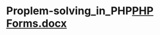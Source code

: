 # Proplem-solving_in_PHP[PHP Forms.docx](https://github.com/Turkyeh/Proplem-solving_in_PHP/files/9557702/PHP.Forms.docx)
